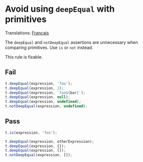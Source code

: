 # Avoid using `deepEqual` with primitives

Translations: [Français](https://github.com/avajs/ava-docs/blob/main/fr_FR/related/eslint-plugin-ava/docs/rules/no-incorrect-deep-equal.md)

The `deepEqual` and `notDeepEqual` assertions are unnecessary when comparing primitives. Use `is` or `not` instead.

This rule is fixable.

## Fail

```js
t.deepEqual(expression, 'foo');
t.deepEqual(expression, 1);
t.deepEqual(expression, `foo${bar}`);
t.deepEqual(expression, null);
t.deepEqual(expression, undefined);
t.notDeepEqual(expression, undefined);
```

## Pass

```js
t.is(expression, 'foo');

t.deepEqual(expression, otherExpression);
t.deepEqual(expression, {});
t.deepEqual(expression, []);
t.notDeepEqual(expression, []);
```

